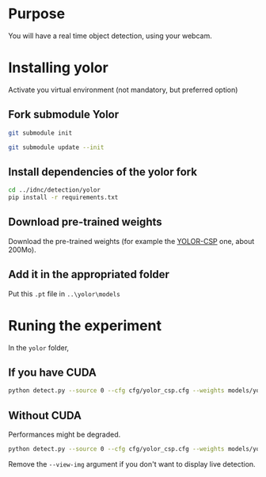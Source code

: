 # Purpose

You will have a real time object detection, using your webcam.

# Installing yolor

Activate you virtual environment (not mandatory, but preferred option)

## Fork submodule Yolor

```bash
git submodule init
```

```bash
git submodule update --init
```

## Install dependencies of the yolor fork

```bash
cd ../idnc/detection/yolor
pip install -r requirements.txt
```

## Download pre-trained weights

Download the pre-trained weights (for example the [YOLOR-CSP](https://drive.google.com/file/d/1ZEqGy4kmZyD-Cj3tEFJcLSZenZBDGiyg/view?usp=sharing) one, about 200Mo).

## Add it in the appropriated folder

Put this `.pt` file in `..\yolor\models`

# Runing the experiment

In the `yolor` folder,

## If you have CUDA

```bash
python detect.py --source 0 --cfg cfg/yolor_csp.cfg --weights models/yolor_csp.pt --conf 0.25 --img-size 640 --device 0 --view-img
```

## Without CUDA

Performances might be degraded.

```bash
python detect.py --source 0 --cfg cfg/yolor_csp.cfg --weights models/yolor_csp.pt --conf 0.25 --img-size 640 --device cpu --view-img
```

Remove the `--view-img` argument if you don't want to display live detection.
